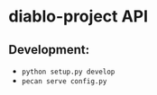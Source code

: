 diablo-project API
=================

Development:
------------
* `python setup.py develop`
* `pecan serve config.py`
